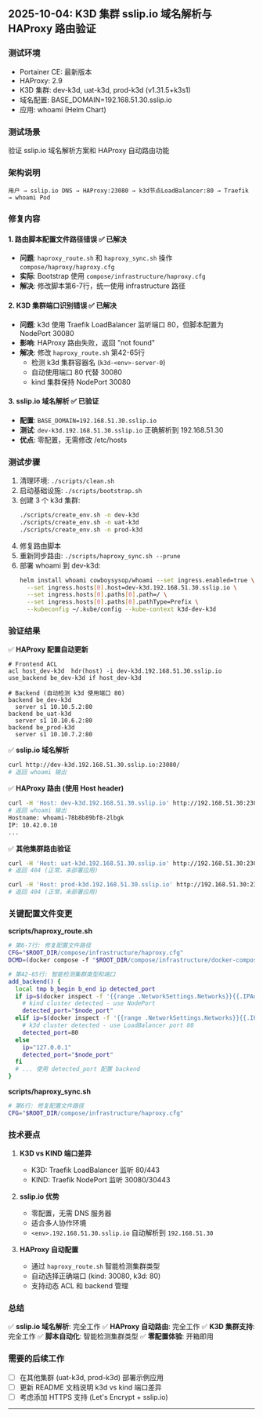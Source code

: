 ## 2025-10-04: K3D 集群 sslip.io 域名解析与 HAProxy 路由验证

### 测试环境
- Portainer CE: 最新版本
- HAProxy: 2.9
- K3D 集群: dev-k3d, uat-k3d, prod-k3d (v1.31.5+k3s1)
- 域名配置: BASE_DOMAIN=192.168.51.30.sslip.io
- 应用: whoami (Helm Chart)

### 测试场景
验证 sslip.io 域名解析方案和 HAProxy 自动路由功能

### 架构说明
```
用户 → sslip.io DNS → HAProxy:23080 → k3d节点LoadBalancer:80 → Traefik → whoami Pod
```

### 修复内容

#### 1. 路由脚本配置文件路径错误 ✅ 已解决
- **问题**: `haproxy_route.sh` 和 `haproxy_sync.sh` 操作 `compose/haproxy/haproxy.cfg`
- **实际**: Bootstrap 使用 `compose/infrastructure/haproxy.cfg`
- **解决**: 修改脚本第6-7行，统一使用 infrastructure 路径

#### 2. K3D 集群端口识别错误 ✅ 已解决
- **问题**: k3d 使用 Traefik LoadBalancer 监听端口 80，但脚本配置为 NodePort 30080
- **影响**: HAProxy 路由失败，返回 "not found"
- **解决**: 修改 `haproxy_route.sh` 第42-65行
  - 检测 k3d 集群容器名 (`k3d-<env>-server-0`)
  - 自动使用端口 80 代替 30080
  - kind 集群保持 NodePort 30080

#### 3. sslip.io 域名解析 ✅ 已验证
- **配置**: `BASE_DOMAIN=192.168.51.30.sslip.io`
- **测试**: `dev-k3d.192.168.51.30.sslip.io` 正确解析到 192.168.51.30
- **优点**: 零配置，无需修改 /etc/hosts

### 测试步骤
1. 清理环境: `./scripts/clean.sh`
2. 启动基础设施: `./scripts/bootstrap.sh`
3. 创建 3 个 k3d 集群:
   ```bash
   ./scripts/create_env.sh -n dev-k3d
   ./scripts/create_env.sh -n uat-k3d
   ./scripts/create_env.sh -n prod-k3d
   ```
4. 修复路由脚本
5. 重新同步路由: `./scripts/haproxy_sync.sh --prune`
6. 部署 whoami 到 dev-k3d:
   ```bash
   helm install whoami cowboysysop/whoami --set ingress.enabled=true \
     --set ingress.hosts[0].host=dev-k3d.192.168.51.30.sslip.io \
     --set ingress.hosts[0].paths[0].path=/ \
     --set ingress.hosts[0].paths[0].pathType=Prefix \
     --kubeconfig ~/.kube/config --kube-context k3d-dev-k3d
   ```

### 验证结果

✅ **HAProxy 配置自动更新**
```haproxy
# Frontend ACL
acl host_dev-k3d  hdr(host) -i dev-k3d.192.168.51.30.sslip.io
use_backend be_dev-k3d if host_dev-k3d

# Backend (自动检测 k3d 使用端口 80)
backend be_dev-k3d
  server s1 10.10.5.2:80
backend be_uat-k3d
  server s1 10.10.6.2:80
backend be_prod-k3d
  server s1 10.10.7.2:80
```

✅ **sslip.io 域名解析**
```bash
curl http://dev-k3d.192.168.51.30.sslip.io:23080/
# 返回 whoami 输出
```

✅ **HAProxy 路由 (使用 Host header)**
```bash
curl -H 'Host: dev-k3d.192.168.51.30.sslip.io' http://192.168.51.30:23080/
# 返回 whoami 输出
Hostname: whoami-78b8b89bf8-2lbgk
IP: 10.42.0.10
...
```

✅ **其他集群路由验证**
```bash
curl -H 'Host: uat-k3d.192.168.51.30.sslip.io' http://192.168.51.30:23080/
# 返回 404 (正常，未部署应用)

curl -H 'Host: prod-k3d.192.168.51.30.sslip.io' http://192.168.51.30:23080/
# 返回 404 (正常，未部署应用)
```

### 关键配置文件变更

**scripts/haproxy_route.sh**
```bash
# 第6-7行: 修复配置文件路径
CFG="$ROOT_DIR/compose/infrastructure/haproxy.cfg"
DCMD=(docker compose -f "$ROOT_DIR/compose/infrastructure/docker-compose.yml")

# 第42-65行: 智能检测集群类型和端口
add_backend() {
  local tmp b_begin b_end ip detected_port
  if ip=$(docker inspect -f '{{range .NetworkSettings.Networks}}{{.IPAddress}}{{end}}' "${name}-control-plane" 2>/dev/null); then
    # kind cluster detected - use NodePort
    detected_port="$node_port"
  elif ip=$(docker inspect -f '{{range .NetworkSettings.Networks}}{{.IPAddress}}{{end}}' "k3d-${name}-server-0" 2>/dev/null); then
    # k3d cluster detected - use LoadBalancer port 80
    detected_port=80
  else
    ip="127.0.0.1"
    detected_port="$node_port"
  fi
  # ... 使用 detected_port 配置 backend
}
```

**scripts/haproxy_sync.sh**
```bash
# 第6行: 修复配置文件路径
CFG="$ROOT_DIR/compose/infrastructure/haproxy.cfg"
```

### 技术要点

1. **K3D vs KIND 端口差异**
   - K3D: Traefik LoadBalancer 监听 80/443
   - KIND: Traefik NodePort 监听 30080/30443

2. **sslip.io 优势**
   - 零配置，无需 DNS 服务器
   - 适合多人协作环境
   - `<env>.192.168.51.30.sslip.io` 自动解析到 `192.168.51.30`

3. **HAProxy 自动配置**
   - 通过 `haproxy_route.sh` 智能检测集群类型
   - 自动选择正确端口 (kind: 30080, k3d: 80)
   - 支持动态 ACL 和 backend 管理

### 总结
✅ **sslip.io 域名解析**: 完全工作
✅ **HAProxy 自动路由**: 完全工作
✅ **K3D 集群支持**: 完全工作
✅ **脚本自动化**: 智能检测集群类型
✅ **零配置体验**: 开箱即用

### 需要的后续工作
- [ ] 在其他集群 (uat-k3d, prod-k3d) 部署示例应用
- [ ] 更新 README 文档说明 k3d vs kind 端口差异
- [ ] 考虑添加 HTTPS 支持 (Let's Encrypt + sslip.io)

---

